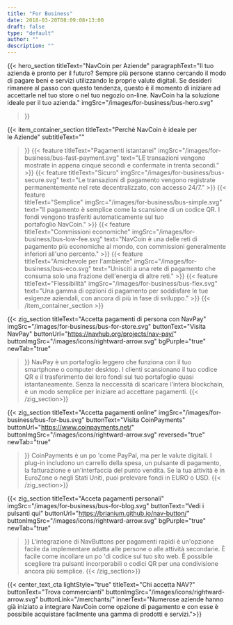 ```yaml
---
title: "For Business"
date: 2018-03-20T08:09:08+13:00
draft: false
type: "default"
author: ""
description: ""
---
```

{{< hero_section
titleText="NavCoin per Aziende"
paragraphText="Il tuo azienda è pronto per il futuro? Sempre più persone stanno cercando il modo di pagare beni e servizi utilizzando le proprie valute digitali. Se desideri rimanere al passo con questo tendenza, questo è il momento di iniziare ad accettarle nel tuo store o nel tuo negozio on-line. NavCoin ha la soluzione ideale per il tuo&nbsp;azienda."
imgSrc="/images/for-business/bus-hero.svg"
>}}

{{< item_container_section 
    titleText="Perchè NavCoin è ideale per le&nbsp;Aziende"
    subtitleText=""
>}}
    {{< feature 
        titleText="Pagamenti istantanei"
        imgSrc="/images/for-business/bus-fast-payment.svg"
        text="LE transazioni vengono mostrate in appena cinque secondi e confermate in trenta&nbsp;secondi."
    >}}
    {{< feature 
        titleText="Sicuro"
        imgSrc="/images/for-business/bus-secure.svg"
        text="Le transazioni di pagamento vengono registrate permanentemente nel rete decentralizzato, con accesso&nbsp;24/7."
    >}}
    {{< feature                 
        titleText="Semplice"
        imgSrc="/images/for-business/bus-simple.svg"
        text="Il pagamento è semplice come la scansione di un codice QR. I fondi vengono trasferiti automaticamente sul tuo portafoglio&nbsp;NavCoin."
    >}}
    {{< feature                 
        titleText="Commissioni economiche"
        imgSrc="/images/for-business/bus-low-fee.svg"
        text="NavCoin è una delle reti di pagamento più economiche al mondo, con commissioni generalmente inferiori all'uno&nbsp;percento."
    >}}
    {{< feature                 
        titleText="Amichevole per l'ambiente"
        imgSrc="/images/for-business/bus-eco.svg"
        text="Unisciti a una rete di pagamento che consuma solo una frazione dell'energia di altre&nbsp;reti."
    >}}
    {{< feature                 
        titleText="Flessibilità"
        imgSrc="/images/for-business/bus-flex.svg"
        text="Una gamma di opzioni di pagamento per soddisfare le tue esigenze aziendali, con ancora di più in fase di&nbsp;sviluppo."
    >}}
{{< /item_container_section >}}

{{< zig_section
  titleText="Accetta pagamenti di persona con NavPay"
  imgSrc="/images/for-business/bus-for-store.svg"
  buttonText="Visita NavPay"
  buttonUrl="https://navhub.org/projects/nav-pay/"
  buttonImgSrc="/images/icons/rightward-arrow.svg"
  bgPurple="true"
  newTab="true"
>}}
NavPay è un portafoglio leggero che funziona con il tuo smartphone o computer desktop. I clienti scansionano il tuo codice QR e il trasferimento dei loro fondi sul tuo portafoglio quasi istantaneamente. Senza la neccessità di scaricare l'intera blockchain, è un modo semplice per iniziare ad accettare&nbsp;pagamenti.
{{< /zig_section>}}

{{< zig_section
titleText="Accetta pagamenti online"
imgSrc="/images/for-business/bus-for-bus.svg"
buttonText="Visita CoinPayments"
buttonUrl="https://www.coinpayments.net/"
buttonImgSrc="/images/icons/rightward-arrow.svg"
reversed="true"
newTab="true"
>}}
CoinPayments è un po 'come PayPal, ma per le valute digitali. I plug-in includono un carrello della spesa, un pulsante di pagamento, la fatturazione e un'interfaccia del punto vendita. Se la tua attività è in EuroZone o negli Stati Uniti, puoi prelevare fondi in EURO o&nbsp;USD.
{{< /zig_section>}}

{{< zig_section
  titleText="Acceta pagamenti personali"
  imgSrc="/images/for-business/bus-for-blog.svg"
  buttonText="Vedi i pulsanti qui"
  buttonUrl="https://brianium.github.io/nav-button/"
  buttonImgSrc="/images/icons/rightward-arrow.svg"
  bgPurple="true"
  newTab="true"
>}}
L'integrazione di NavButtons per pagamenti rapidi è un'opzione facile da implementare adatta alle persone o alle attività secondarie. È facile come incollare un po 'di codice sul tuo sito web. È possibile scegliere tra pulsanti incorporabili o codici QR per una condivisione ancora più&nbsp;semplice.
{{< /zig_section>}}

{{< center_text_cta
    lightStyle="true"
    titleText="Chi accetta NAV?"
    buttonText="Trova commercianti"
    buttonImgSrc="/images/icons/rightward-arrow.svg"
    buttonLink="/merchants/"
    innerText="Numerose aziende hanno già iniziato a integrare NavCoin come opzione di pagamento e con esse è possibile acquistare facilmente una gamma di prodotti e&nbsp;servizi.">}}

